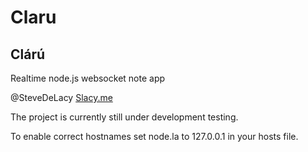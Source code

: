 Claru
===== 
Clárú
-----
Realtime node.js websocket note app



@SteveDeLacy
[Slacy.me](http://slacy.me)

The project is currently still under development testing.



To enable correct hostnames set node.la to 127.0.0.1 in your hosts file.